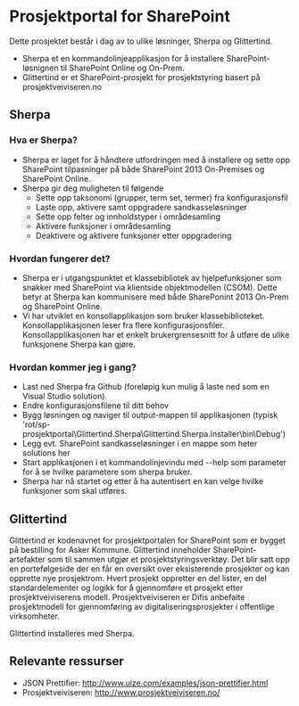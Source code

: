 Prosjektportal for SharePoint
=================

Dette prosjektet består i dag av to ulike løsninger, Sherpa og Glittertind.
* Sherpa et en kommandolinjeapplikasjon for å installere SharePoint-løsnignen til SharePoint Online og On-Prem. 
* Glittertind er et SharePoint-prosjekt for prosjektstyring basert på prosjektveiviseren.no

## Sherpa
### Hva er Sherpa?   
* Sherpa er laget for å håndtere utfordringen med å installere og sette opp SharePoint tilpasninger på både SharePoint 2013 On-Premises og SharePoint Online.
* Sherpa gir deg muligheten til følgende 
  * Sette opp taksonomi (grupper, term set, termer) fra konfigurasjonsfil  
  * Laste opp, aktivere samt oppgradere sandkasseløsninger 
  * Sette opp felter og innholdstyper i områdesamling 
  * Aktivere funksjoner i områdesamling 
  * Deaktivere og aktivere funksjoner etter oppgradering

### Hvordan fungerer det? 
* Sherpa er i utgangspunktet et klassebibliotek av hjelpefunksjoner som snakker med SharePoint via klientside objektmodellen (CSOM). Dette betyr at Sherpa kan kommunisere med både SharePonint 2013 On-Prem og SharePoint Online. 
* Vi har utviklet en konsollapplikasjon som bruker klassebiblioteket. Konsollapplikasjonen leser fra flere konfigurasjonsfiler. Konsollapplikasjonen har et enkelt brukergrensesnitt for å utføre de ulike funksjonene Sherpa kan gjøre. 

### Hvordan kommer jeg i gang?
* Last ned Sherpa fra Github (foreløpig kun mulig å laste ned som en Visual Studio solution). 
* Endre konfigurasjonsfilene til ditt behov 
* Bygg løsningen og naviger til output-mappen til applikasjonen (typisk 'rot/sp-prosjektportal\Glittertind.Sherpa\Glittertind.Sherpa.Installer\bin\Debug') 
* Legg evt. SharePoint sandkasseløsninger i en mappe som heter solutions her 
* Start applikasjonen i et kommandolinjevindu med --help som parameter for å se hvilke parametere som sherpa bruker.  
* Sherpa har nå startet og etter å ha autentisert en kan velge hvilke funksjoner som skal utføres.

## Glittertind
Glittertind er kodenavnet for prosjektportalen for SharePoint som er bygget på bestilling for Asker Kommune. Glittertind inneholder SharePoint-artefakter som til sammen utgjør et prosjektstyringsverktøy. Det blir satt opp en portefølgeside der en får en oversikt over eksisterende prosjekter og kan opprette nye prosjektrom. Hvert prosjekt oppretter en del lister, en del standardelementer og logikk for å gjennomføre et prosjekt etter prosjektveiviserens modell. Prosjektveiviseren er Difis anbefalte prosjektmodell for gjennomføring av digitaliseringsprosjekter i offentlige virksomheter.

Glittertind installeres med Sherpa.

## Relevante ressurser
* JSON Prettifier: http://www.uize.com/examples/json-prettifier.html
* Prosjektveiviseren: http://www.prosjektveiviseren.no/